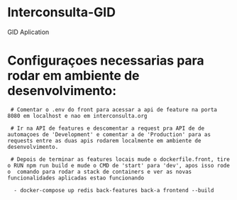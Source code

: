 # Interconsulta-GID
 GID Aplication

# Configuraçoes necessarias para rodar em ambiente de desenvolvimento:

     # Comentar o .env do front para acessar a api de feature na porta 8080 em localhost e nao em interconsulta.org

     # Ir na API de features e descomentar a request pra API de de automaçoes de 'Development' e comentar a de 'Production' para as requests entre as duas apis rodarem localmente em ambiente de desenvolvimento.

     # Depois de terminar as features locais mude o dockerfile.front, tire o RUN npm run build e mude o CMD de 'start' para 'dev', apos isso rode o  comando para rodar a stack de containers e ver as novas funcionalidades aplicadas estao funcionando

      - docker-compose up redis back-features back-a frontend --build